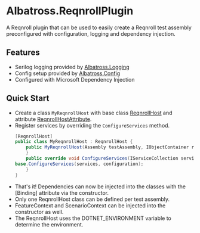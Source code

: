 # Albatross.ReqnrollPlugin
A Reqnroll plugin that can be used to easily create a Reqnroll test assembly preconfigured with configuration, logging and dependency injection.

## Features
* Serilog logging provided by [Albatross.Logging](../../logging/Albatross.Logging/)
* Config setup provided by [Albatross.Config](../../config/Albatross.Config/)
* Configured with Microsoft Dependency Injection

## Quick Start
* Create a class `MyReqnrollHost` with base class [ReqnrollHost](./ReqnrollHost.cs) and attribute [ReqnrollHostAttribute](./ReqnrollHostAttribute.cs).
* Register services by overriding the `ConfigureServices` method.
	```csharp
	[ReqnrollHost]
	public class MyReqnrollHost : ReqnrollHost {
		public MyReqnrollHost(Assembly testAssembly, IObjectContainer rootBoDiContainer) : base(testAssembly, rootBoDiContainer) {
		}
		public override void ConfigureServices(IServiceCollection services, IConfiguration configuration) {
	base.ConfigureServices(services, configuration);
		}
	}
	```
* That's it!  Dependencies can now be injected into the classes with the [Binding] attribute via the constructor.
* Only one ReqnrollHost class can be defined per test assembly.
* FeatureContext and ScenarioContext can be injected into the constructor as well.
* The ReqnrollHost uses the DOTNET_ENVIRONMENT variable to determine the environment.
